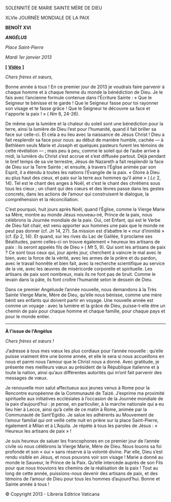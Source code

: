 SOLENNITÉ DE MARIE SAINTE MÈRE DE DIEU

XLVIe JOURNÉE MONDIALE DE LA PAIX

**BENOÎT XVI**

***ANGÉLUS***

*Place Saint-Pierre*

*Mardi 1er janvier 2013*

**\[** **[Vidéo](https://www.youtube.com/watch?v=VR4k8udKiKI&list=PLC9tK3J1RlaZGkT-qS3F021VSzUv-YuwO&index=9&ab_channel=TheVatican-Archive)** **\]**

*Chers frères et sœurs,*

Bonne année à tous ! En ce premier jour de 2013 je voudrais faire parvenir à chaque homme et à chaque femme du monde la bénédiction de Dieu. Je le fais avec l’ancienne formule contenue dans l’Écriture Sainte : « Que le Seigneur te bénisse et te garde ! Que le Seigneur fasse pour toi rayonner son visage et te fasse grâce ! Que le Seigneur te découvre sa face et t'apporte la paix ! » ( *Nm* 6, 24-26).

De même que la lumière et la chaleur du soleil sont une bénédiction pour la terre, ainsi la lumière de Dieu l’est pour l’humanité, quand il fait briller sa face sur celle-ci. Et cela a eu lieu avec la naissance de Jésus Christ ! Dieu a fait resplendir sa face pour nous: au début de manière humble, cachée — à Bethléem seuls Marie et Joseph et quelques pasteurs furent les témoins de cette révélation — ; mais peu à peu, comme le soleil qui de l’aube arrive à midi, la lumière du Christ s’est accrue et s’est diffusée partout. Déjà pendant le bref temps de sa vie terrestre, Jésus de Nazareth a fait resplendir la face de Dieu sur la Terre Sainte ; et ensuite, à travers l’Église animée par son Esprit, il a étendu à toutes les nations l’Évangile de la paix. « Gloire à Dieu au plus haut des cieux, et paix sur la terre aux hommes qu’il aime » ( *Lc* 2, 14). Tel est le chant des anges à Noël, et c’est le chant des chrétiens sous tous les cieux ; un chant qui des cœurs et des lèvres passe dans les gestes concrets, dans les actions de l’amour qui construisent le dialogue, la compréhension et la réconciliation.

C’est pourquoi, huit jours après Noël, quand l’Église, comme la Vierge Marie sa Mère, montre au monde Jésus nouveau-né, Prince de la paix, nous célébrons la Journée mondiale de la paix. Oui, cet Enfant, qui est le Verbe de Dieu fait chair, est venu apporter aux hommes une paix que le monde ne peut pas donner (cf. *Jn* 14, 27). Sa mission est d’abattre le « mur d’inimitié » (cf. *Ep* 2, 14). Et quand, sur les rives du Lac de Galilée, Il proclame ses Béatitudes, parmi celles-ci on trouve également « heureux les artisans de paix : ils seront appelés fils de Dieu » ( *Mt* 5, 9). Qui sont les artisans de paix ? Ce sont tous ceux qui, jour après jour, cherchent à vaincre le mal avec le bien, avec la force de la vérité, avec les armes de la prière et du pardon, avec le travail honnête et bien fait, avec la recherche scientifique au service de la vie, avec les œuvres de miséricorde corporelle et spirituelle. Les artisans de paix sont nombreux, mais ils ne font pas de bruit. Comme le levain dans la pâte, ils font croître l’humanité selon le dessein de Dieu.

Dans ce premier Angélusde l’année nouvelle, nous demandons à la Très Sainte Vierge Marie, Mère de Dieu, qu’elle nous bénisse, comme une mère bénit ses enfants qui doivent partir en voyage. Une nouvelle année est comme un voyage : avec la lumière et la grâce de Dieu, puisse-t-elle être un chemin de paix pour chaque homme et chaque famille, pour chaque pays et pour le monde entier.

* * *

**À l'issue de l'Angélus**

*Chers frères et sœurs !*

J’adresse à tous mes vœux les plus cordiaux pour l’année nouvelle : qu’elle puisse vraiment être une bonne année, et elle le sera si nous accueillons en nous et parmi nous l’amour que le Christ nous a donné. Avec gratitude, je présente mes meilleurs vœux au président de la République italienne et à toute la nation, ainsi qu’aux différentes autorités qui m’ont fait parvenir des messages de vœux.

Je renouvelle mon salut affectueux aux jeunes venus à Rome pour la Rencontre européenne de la Communauté de Taizé. J’exprime ma proximité spirituelle aux initiatives ecclésiales à l’occasion de la Journée mondiale de la paix d’aujourd’hui : je pense, en particulier, à la marche nationale qui a eu lieu hier à Lecce, ainsi qu’à celle de ce matin à Rome, animée par la Communauté de Sant’Egidio. Je salue les adhérents au Mouvement de l’amour familial qui ont veillé cette nuit en prière sur la place Saint-Pierre, également à Milan et à L’Aquila. Je répète à tous les paroles de Jésus : « Heureux les artisans de paix » !

Je suis heureux de saluer les francophones en ce premier jour de l’année civile où nous célébrons la Vierge Marie, Mère de Dieu. Nous louons sa foi profonde et son « oui » sans réserve à la volonté divine. Par elle, Dieu s’est rendu visible en Jésus, et nous pouvons voir son visage ! Marie a donné au monde le Sauveur, le Prince de la Paix. Qu’elle intercède auprès de son Fils pour que nous trouvions les chemins de la réalisation de la paix ! Tout au long de cette année, puissions-nous devenir des artisans de paix, et des témoins de l’amour de Dieu pour tous les hommes d’aujourd’hui. Bonne et Sainte année à tous !

© Copyright 2013 - Libreria Editrice Vaticana